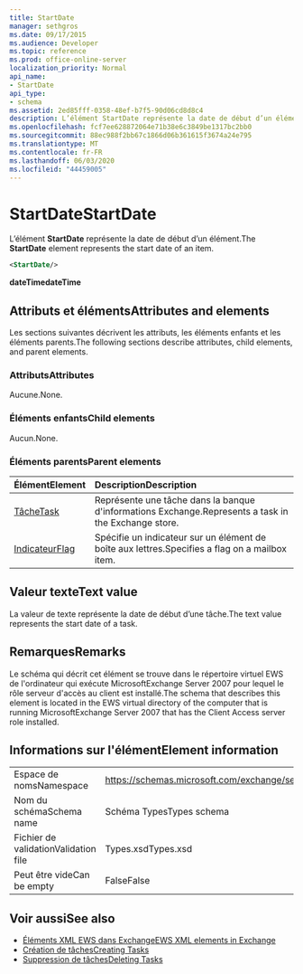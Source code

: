 ```yaml
---
title: StartDate
manager: sethgros
ms.date: 09/17/2015
ms.audience: Developer
ms.topic: reference
ms.prod: office-online-server
localization_priority: Normal
api_name:
- StartDate
api_type:
- schema
ms.assetid: 2ed85fff-0358-48ef-b7f5-90d06cd8d8c4
description: L’élément StartDate représente la date de début d’un élément.
ms.openlocfilehash: fcf7ee628872064e71b38e6c3849be1317bc2bb0
ms.sourcegitcommit: 88ec988f2bb67c1866d06b361615f3674a24e795
ms.translationtype: MT
ms.contentlocale: fr-FR
ms.lasthandoff: 06/03/2020
ms.locfileid: "44459005"
---
```

# <a name="startdate"></a><span data-ttu-id="a6c65-103">StartDate</span><span class="sxs-lookup"><span data-stu-id="a6c65-103">StartDate</span></span>

<span data-ttu-id="a6c65-104">L’élément **StartDate** représente la date de début d’un élément.</span><span class="sxs-lookup"><span data-stu-id="a6c65-104">The **StartDate** element represents the start date of an item.</span></span> 
  
```xml
<StartDate/>
```

<span data-ttu-id="a6c65-105">**dateTime**</span><span class="sxs-lookup"><span data-stu-id="a6c65-105">**dateTime**</span></span>

## <a name="attributes-and-elements"></a><span data-ttu-id="a6c65-106">Attributs et éléments</span><span class="sxs-lookup"><span data-stu-id="a6c65-106">Attributes and elements</span></span>

<span data-ttu-id="a6c65-107">Les sections suivantes décrivent les attributs, les éléments enfants et les éléments parents.</span><span class="sxs-lookup"><span data-stu-id="a6c65-107">The following sections describe attributes, child elements, and parent elements.</span></span>
  
### <a name="attributes"></a><span data-ttu-id="a6c65-108">Attributs</span><span class="sxs-lookup"><span data-stu-id="a6c65-108">Attributes</span></span>

<span data-ttu-id="a6c65-109">Aucune.</span><span class="sxs-lookup"><span data-stu-id="a6c65-109">None.</span></span>
  
### <a name="child-elements"></a><span data-ttu-id="a6c65-110">Éléments enfants</span><span class="sxs-lookup"><span data-stu-id="a6c65-110">Child elements</span></span>

<span data-ttu-id="a6c65-111">Aucun.</span><span class="sxs-lookup"><span data-stu-id="a6c65-111">None.</span></span>
  
### <a name="parent-elements"></a><span data-ttu-id="a6c65-112">Éléments parents</span><span class="sxs-lookup"><span data-stu-id="a6c65-112">Parent elements</span></span>

|<span data-ttu-id="a6c65-113">**Élément**</span><span class="sxs-lookup"><span data-stu-id="a6c65-113">**Element**</span></span>|<span data-ttu-id="a6c65-114">**Description**</span><span class="sxs-lookup"><span data-stu-id="a6c65-114">**Description**</span></span>|
|:-----|:-----|
|[<span data-ttu-id="a6c65-115">Tâche</span><span class="sxs-lookup"><span data-stu-id="a6c65-115">Task</span></span>](task.md) <br/> |<span data-ttu-id="a6c65-116">Représente une tâche dans la banque d'informations Exchange.</span><span class="sxs-lookup"><span data-stu-id="a6c65-116">Represents a task in the Exchange store.</span></span>  <br/> |
|[<span data-ttu-id="a6c65-117">Indicateur</span><span class="sxs-lookup"><span data-stu-id="a6c65-117">Flag</span></span>](flag.md) <br/> |<span data-ttu-id="a6c65-118">Spécifie un indicateur sur un élément de boîte aux lettres.</span><span class="sxs-lookup"><span data-stu-id="a6c65-118">Specifies a flag on a mailbox item.</span></span>  <br/> |
   
## <a name="text-value"></a><span data-ttu-id="a6c65-119">Valeur texte</span><span class="sxs-lookup"><span data-stu-id="a6c65-119">Text value</span></span>

<span data-ttu-id="a6c65-120">La valeur de texte représente la date de début d’une tâche.</span><span class="sxs-lookup"><span data-stu-id="a6c65-120">The text value represents the start date of a task.</span></span>
  
## <a name="remarks"></a><span data-ttu-id="a6c65-121">Remarques</span><span class="sxs-lookup"><span data-stu-id="a6c65-121">Remarks</span></span>

<span data-ttu-id="a6c65-122">Le schéma qui décrit cet élément se trouve dans le répertoire virtuel EWS de l'ordinateur qui exécute MicrosoftExchange Server 2007 pour lequel le rôle serveur d'accès au client est installé.</span><span class="sxs-lookup"><span data-stu-id="a6c65-122">The schema that describes this element is located in the EWS virtual directory of the computer that is running MicrosoftExchange Server 2007 that has the Client Access server role installed.</span></span>
  
## <a name="element-information"></a><span data-ttu-id="a6c65-123">Informations sur l'élément</span><span class="sxs-lookup"><span data-stu-id="a6c65-123">Element information</span></span>

|||
|:-----|:-----|
|<span data-ttu-id="a6c65-124">Espace de noms</span><span class="sxs-lookup"><span data-stu-id="a6c65-124">Namespace</span></span>  <br/> |https://schemas.microsoft.com/exchange/services/2006/types  <br/> |
|<span data-ttu-id="a6c65-125">Nom du schéma</span><span class="sxs-lookup"><span data-stu-id="a6c65-125">Schema name</span></span>  <br/> |<span data-ttu-id="a6c65-126">Schéma Types</span><span class="sxs-lookup"><span data-stu-id="a6c65-126">Types schema</span></span>  <br/> |
|<span data-ttu-id="a6c65-127">Fichier de validation</span><span class="sxs-lookup"><span data-stu-id="a6c65-127">Validation file</span></span>  <br/> |<span data-ttu-id="a6c65-128">Types.xsd</span><span class="sxs-lookup"><span data-stu-id="a6c65-128">Types.xsd</span></span>  <br/> |
|<span data-ttu-id="a6c65-129">Peut être vide</span><span class="sxs-lookup"><span data-stu-id="a6c65-129">Can be empty</span></span>  <br/> |<span data-ttu-id="a6c65-130">False</span><span class="sxs-lookup"><span data-stu-id="a6c65-130">False</span></span>  <br/> |
   
## <a name="see-also"></a><span data-ttu-id="a6c65-131">Voir aussi</span><span class="sxs-lookup"><span data-stu-id="a6c65-131">See also</span></span>

- [<span data-ttu-id="a6c65-132">Éléments XML EWS dans Exchange</span><span class="sxs-lookup"><span data-stu-id="a6c65-132">EWS XML elements in Exchange</span></span>](ews-xml-elements-in-exchange.md)
- [<span data-ttu-id="a6c65-133">Création de tâches</span><span class="sxs-lookup"><span data-stu-id="a6c65-133">Creating Tasks</span></span>](https://msdn.microsoft.com/library/0ef97334-e8a0-4f67-a23a-dd9e2bbad49f%28Office.15%29.aspx)
- [<span data-ttu-id="a6c65-134">Suppression de tâches</span><span class="sxs-lookup"><span data-stu-id="a6c65-134">Deleting Tasks</span></span>](https://msdn.microsoft.com/library/a3d7e25f-8a35-4901-b1d9-d31f418ab340%28Office.15%29.aspx)

